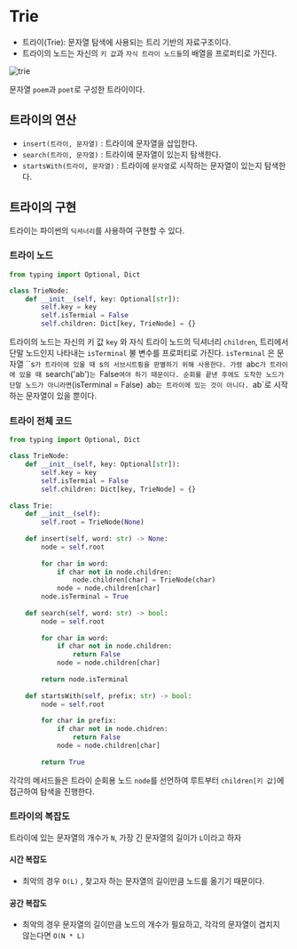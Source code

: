 # Trie

- 트라이(Trie): 문자열 탐색에 사용되는 트리 기반의 자료구조이다.
- 트라이의 노드는 자신의 `키 값`과 `자식 트라이 노드들`의 배열을 프로퍼티로 가진다.

![trie](https://user-images.githubusercontent.com/57662010/175771943-f7a27333-6a21-4740-afc7-fa41e867251d.jpg)

문자열 `poem`과 `poet`로 구성한 트라이이다.

## 트라이의 연산

- `insert(트라이, 문자열)` : 트라이에 문자열을 삽입한다.
- `search(트라이, 문자열)` : 트라이에 문자열이 있는지 탐색한다.
- `startsWith(트라이, 문자열)` : 트라이에 `문자열`로 시작하는 문자열이 있는지 탐색한다.



## 트라이의 구현

트라이는 파이썬의 `딕셔너리`를 사용하여 구현할 수 있다.



### 트라이 노드

```python
from typing import Optional, Dict

class TrieNode:
    def __init__(self, key: Optional[str]):
        self.key = key
        self.isTermial = False
        self.children: Dict[key, TrieNode] = {}
```

트라이의 노드는 자신의 키 값 `key` 와 자식 트라이 노드의 딕셔너리 `children`, 트리에서 단말 노드인지 나타내는 `isTerminal` 불 변수를 프로퍼티로 가진다. `isTerminal` 은 문자열 ``s`가 트라이에 있을 때 `s`의 서브시트릥을 판별하기 위해 사용한다. 가령 `abc`가 트라이에 있을 때 `search('ab')`는 `False`여야 하기 때문이다. 순회를 끝낸 후에도 도착한 노드가 단말 노드가 아니라면`(isTerminal = False)` `ab`는 트라이에 있는 것이 아니다. `ab`로 시작하는 문자열이 있을 뿐이다.



### 트라이 전체 코드

```python
from typing import Optional, Dict

class TrieNode:
    def __init__(self, key: Optional[str]):
        self.key = key
        self.isTermial = False
        self.children: Dict[key, TrieNode] = {}
        
class Trie:
    def __init__(self):
        self.root = TrieNode(None)
    
    def insert(self, word: str) -> None:
        node = self.root
        
        for char in word:
            if char not in node.children:
                node.children[char] = TrieNode(char)
            node = node.children[char]
        node.isTerminal = True
    
    def search(self, word: str) -> bool:
        node = self.root
        
        for char in word:
            if char not in node.children:
                return False
            node = node.children[char]
        
        return node.isTerminal
    
    def startsWith(self, prefix: str) -> bool:
        node = self.root
        
        for char in prefix:
            if char not in node.chidren:
                return False
            node = node.children[char]
            
        return True
```

각각의 메서드들은 트라이 순회용 노드 `node`를 선언하여 루트부터 `children[키 값]`에 접근하여 탐색을 진행한다.

### 트라이의 복잡도

트라이에 있는 문자열의 개수가 `N`, 가장 긴 문자열의 길이가 `L`이라고 하자



#### 시간 복잡도

- 최악의 경우 `O(L)` , 찾고자 하는 문자열의 길이만큼 노드를 옮기기 때문이다.

#### 공간 복잡도

- 최악의 경우 문자열의 길이만큼 노드의 개수가 필요하고, 각각의 문자열이 겹치지 않는다면 `O(N * L)`